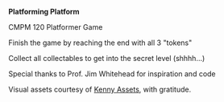 **Platforming Platform**

CMPM 120 Platformer Game

Finish the game by reaching the end with all 3 "tokens"


Collect all collectables to get into the secret level (shhhh...)

Special thanks to Prof. Jim Whitehead for inspiration and code

Visual assets courtesy of [Kenny Assets](https://kenney.nl/assets), with gratitude.
